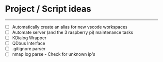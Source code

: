 # Project / Script ideas

---

-   [ ] Automatically create an alias for new vscode workspaces
-   [ ] Automate server (and the 3 raspberry pi) maintenance tasks
-   [ ] KDialog Wrapper
-   [ ] QDbus Interface
-   [ ] .gitignore parser
-   [ ] nmap log parse - Check for unknown ip's
